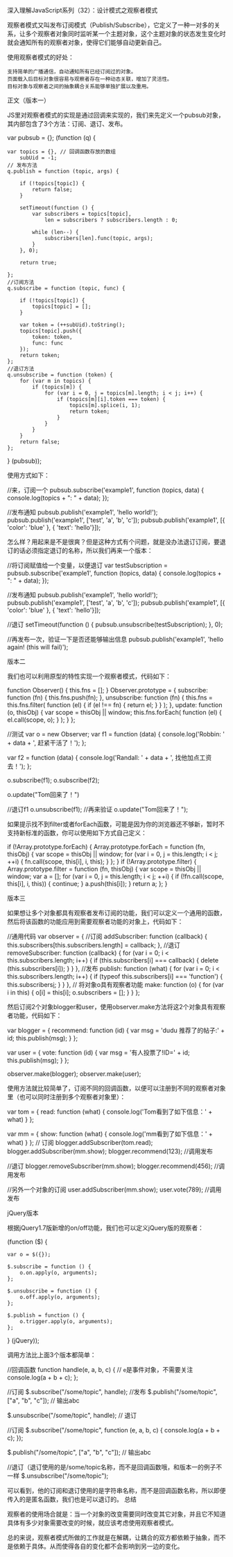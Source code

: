 深入理解JavaScript系列（32）：设计模式之观察者模式


观察者模式又叫发布订阅模式（Publish/Subscribe），它定义了一种一对多的关系，让多个观察者对象同时监听某一个主题对象，这个主题对象的状态发生变化时就会通知所有的观察者对象，使得它们能够自动更新自己。

使用观察者模式的好处：

    支持简单的广播通信，自动通知所有已经订阅过的对象。
    页面载入后目标对象很容易与观察者存在一种动态关联，增加了灵活性。
    目标对象与观察者之间的抽象耦合关系能够单独扩展以及重用。

正文（版本一）

JS里对观察者模式的实现是通过回调来实现的，我们来先定义一个pubsub对象，其内部包含了3个方法：订阅、退订、发布。

var pubsub = {};
(function (q) {

    var topics = {}, // 回调函数存放的数组
        subUid = -1;
    // 发布方法
    q.publish = function (topic, args) {

        if (!topics[topic]) {
            return false;
        }

        setTimeout(function () {
            var subscribers = topics[topic],
                len = subscribers ? subscribers.length : 0;

            while (len--) {
                subscribers[len].func(topic, args);
            }
        }, 0);

        return true;

    };
    //订阅方法
    q.subscribe = function (topic, func) {

        if (!topics[topic]) {
            topics[topic] = [];
        }

        var token = (++subUid).toString();
        topics[topic].push({
            token: token,
            func: func
        });
        return token;
    };
    //退订方法
    q.unsubscribe = function (token) {
        for (var m in topics) {
            if (topics[m]) {
                for (var i = 0, j = topics[m].length; i < j; i++) {
                    if (topics[m][i].token === token) {
                        topics[m].splice(i, 1);
                        return token;
                    }
                }
            }
        }
        return false;
    };
} (pubsub));

使用方式如下：

//来，订阅一个
pubsub.subscribe('example1', function (topics, data) {
    console.log(topics + ": " + data);
});

//发布通知
pubsub.publish('example1', 'hello world!');
pubsub.publish('example1', ['test', 'a', 'b', 'c']);
pubsub.publish('example1', [{ 'color': 'blue' }, { 'text': 'hello'}]);

怎么样？用起来是不是很爽？但是这种方式有个问题，就是没办法退订订阅，要退订的话必须指定退订的名称，所以我们再来一个版本：

//将订阅赋值给一个变量，以便退订
var testSubscription = pubsub.subscribe('example1', function (topics, data) {
    console.log(topics + ": " + data);
});

//发布通知
pubsub.publish('example1', 'hello world!');
pubsub.publish('example1', ['test', 'a', 'b', 'c']);
pubsub.publish('example1', [{ 'color': 'blue' }, { 'text': 'hello'}]);

//退订
setTimeout(function () {
    pubsub.unsubscribe(testSubscription);
}, 0);

//再发布一次，验证一下是否还能够输出信息
pubsub.publish('example1', 'hello again! (this will fail)');

版本二

我们也可以利用原型的特性实现一个观察者模式，代码如下：

function Observer() {
    this.fns = [];
}
Observer.prototype = {
    subscribe: function (fn) {
        this.fns.push(fn);
    },
    unsubscribe: function (fn) {
        this.fns = this.fns.filter(
                        function (el) {
                            if (el !== fn) {
                                return el;
                            }
                        }
                    );
    },
    update: function (o, thisObj) {
        var scope = thisObj || window;
        this.fns.forEach(
                        function (el) {
                            el.call(scope, o);
                        }
                    );
    }
};

//测试
var o = new Observer;
var f1 = function (data) {
    console.log('Robbin: ' + data + ', 赶紧干活了！');
};

var f2 = function (data) {
    console.log('Randall: ' + data + ', 找他加点工资去！');
};

o.subscribe(f1);
o.subscribe(f2);

o.update("Tom回来了！")

//退订f1
o.unsubscribe(f1);
//再来验证
o.update("Tom回来了！");   

如果提示找不到filter或者forEach函数，可能是因为你的浏览器还不够新，暂时不支持新标准的函数，你可以使用如下方式自己定义：

if (!Array.prototype.forEach) {
    Array.prototype.forEach = function (fn, thisObj) {
        var scope = thisObj || window;
        for (var i = 0, j = this.length; i < j; ++i) {
            fn.call(scope, this[i], i, this);
        }
    };
}
if (!Array.prototype.filter) {
    Array.prototype.filter = function (fn, thisObj) {
        var scope = thisObj || window;
        var a = [];
        for (var i = 0, j = this.length; i < j; ++i) {
            if (!fn.call(scope, this[i], i, this)) {
                continue;
            }
            a.push(this[i]);
        }
        return a;
    };
}

版本三

如果想让多个对象都具有观察者发布订阅的功能，我们可以定义一个通用的函数，然后将该函数的功能应用到需要观察者功能的对象上，代码如下：

//通用代码
var observer = {
    //订阅
    addSubscriber: function (callback) {
        this.subscribers[this.subscribers.length] = callback;
    },
    //退订
    removeSubscriber: function (callback) {
        for (var i = 0; i < this.subscribers.length; i++) {
            if (this.subscribers[i] === callback) {
                delete (this.subscribers[i]);
            }
        }
    },
    //发布
    publish: function (what) {
        for (var i = 0; i < this.subscribers.length; i++) {
            if (typeof this.subscribers[i] === 'function') {
                this.subscribers[i](what);
            }
        }
    },
    // 将对象o具有观察者功能
    make: function (o) { 
        for (var i in this) {
            o[i] = this[i];
            o.subscribers = [];
        }
    }
};

然后订阅2个对象blogger和user，使用observer.make方法将这2个对象具有观察者功能，代码如下：

var blogger = {
    recommend: function (id) {
        var msg = 'dudu 推荐了的帖子:' + id;
        this.publish(msg);
    }
};

var user = {
    vote: function (id) {
        var msg = '有人投票了!ID=' + id;
        this.publish(msg);
    }
};

observer.make(blogger);
observer.make(user);

使用方法就比较简单了，订阅不同的回调函数，以便可以注册到不同的观察者对象里（也可以同时注册到多个观察者对象里）：

var tom = {
    read: function (what) {
        console.log('Tom看到了如下信息：' + what)
    }
};

var mm = {
    show: function (what) {
        console.log('mm看到了如下信息：' + what)
    }
};
// 订阅
blogger.addSubscriber(tom.read);
blogger.addSubscriber(mm.show);
blogger.recommend(123); //调用发布

//退订
blogger.removeSubscriber(mm.show);
blogger.recommend(456); //调用发布

//另外一个对象的订阅
user.addSubscriber(mm.show);
user.vote(789); //调用发布

jQuery版本

根据jQuery1.7版新增的on/off功能，我们也可以定义jQuery版的观察者：

(function ($) {

    var o = $({});

    $.subscribe = function () {
        o.on.apply(o, arguments);
    };

    $.unsubscribe = function () {
        o.off.apply(o, arguments);
    };

    $.publish = function () {
        o.trigger.apply(o, arguments);
    };

} (jQuery));

调用方法比上面3个版本都简单：

//回调函数
function handle(e, a, b, c) {
    // `e`是事件对象，不需要关注
    console.log(a + b + c);
};

//订阅
$.subscribe("/some/topic", handle);
//发布
$.publish("/some/topic", ["a", "b", "c"]); // 输出abc
        

$.unsubscribe("/some/topic", handle); // 退订

//订阅
$.subscribe("/some/topic", function (e, a, b, c) {
    console.log(a + b + c);
});

$.publish("/some/topic", ["a", "b", "c"]); // 输出abc

//退订（退订使用的是/some/topic名称，而不是回调函数哦，和版本一的例子不一样
$.unsubscribe("/some/topic"); 

可以看到，他的订阅和退订使用的是字符串名称，而不是回调函数名称，所以即便传入的是匿名函数，我们也是可以退订的。
总结

观察者的使用场合就是：当一个对象的改变需要同时改变其它对象，并且它不知道具体有多少对象需要改变的时候，就应该考虑使用观察者模式。

总的来说，观察者模式所做的工作就是在解耦，让耦合的双方都依赖于抽象，而不是依赖于具体。从而使得各自的变化都不会影响到另一边的变化。
